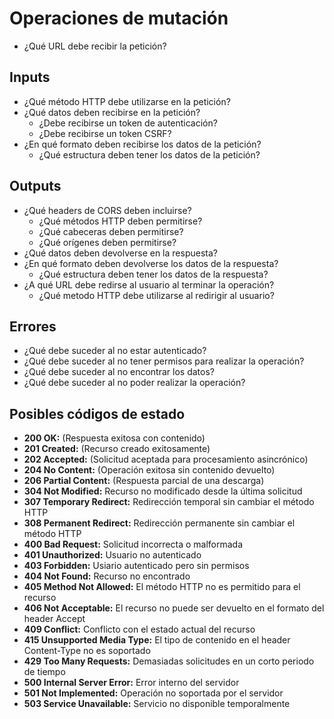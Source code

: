 # Operaciones de mutación

- ¿Qué URL debe recibir la petición?

## Inputs

- ¿Qué método HTTP debe utilizarse en la petición?
- ¿Qué datos deben recibirse en la petición?
    - ¿Debe recibirse un token de autenticación?
    - ¿Debe recibirse un token CSRF?
- ¿En qué formato deben recibirse los datos de la petición?
    - ¿Qué estructura deben tener los datos de la petición?

## Outputs

- ¿Qué headers de CORS deben incluirse?
    - ¿Qué métodos HTTP deben permitirse?
    - ¿Qué cabeceras deben permitirse?
    - ¿Qué orígenes deben permitirse?
- ¿Qué datos deben devolverse en la respuesta?
- ¿En qué formato deben devolverse los datos de la respuesta?
    - ¿Qué estructura deben tener los datos de la respuesta?
- ¿A qué URL debe redirse al usuario al terminar la operación?
    - ¿Qué metodo HTTP debe utilizarse al redirigir al usuario?

## Errores

- ¿Qué debe suceder al no estar autenticado?
- ¿Qué debe suceder al no tener permisos para realizar la operación?
- ¿Qué debe suceder al no encontrar los datos?
- ¿Qué debe suceder al no poder realizar la operación?

## Posibles códigos de estado

- **200 OK:** (Respuesta exitosa con contenido)
- **201 Created:** (Recurso creado exitosamente)
- **202 Accepted:** (Solicitud aceptada para procesamiento asincrónico)
- **204 No Content:** (Operación exitosa sin contenido devuelto)
- **206 Partial Content:** (Respuesta parcial de una descarga)
- **304 Not Modified:** Recurso no modificado desde la última solicitud
- **307 Temporary Redirect:** Redirección temporal sin cambiar el método HTTP
- **308 Permanent Redirect:** Redirección permanente sin cambiar el método HTTP
- **400 Bad Request:** Solicitud incorrecta o malformada
- **401 Unauthorized:** Usuario no autenticado
- **403 Forbidden:** Usiario autenticado pero sin permisos
- **404 Not Found:** Recurso no encontrado
- **405 Method Not Allowed:** El método HTTP no es permitido para el recurso
- **406 Not Acceptable:** El recurso no puede ser devuelto en el formato del header Accept
- **409 Conflict:** Conflicto con el estado actual del recurso
- **415 Unsupported Media Type:** El tipo de contenido en el header Content-Type no es soportado
- **429 Too Many Requests:** Demasiadas solicitudes en un corto periodo de tiempo
- **500 Internal Server Error:** Error interno del servidor
- **501 Not Implemented:** Operación no soportada por el servidor
- **503 Service Unavailable:** Servicio no disponible temporalmente